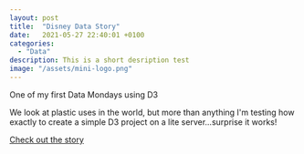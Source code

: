 ```yaml
---
layout: post
title:  "Disney Data Story"
date:   2021-05-27 22:40:01 +0100
categories:
  - "Data"
description: This is a short desription test
image: "/assets/mini-logo.png"
---
```


One of my first Data Mondays using D3

We look at plastic uses in the world, but more than anything I'm testing how exactly to create a simple D3 project on a lite server...surprise it works!

<a href="https://iwuji1.github.io/Data-Monday_plastics/">Check out the story</a>
